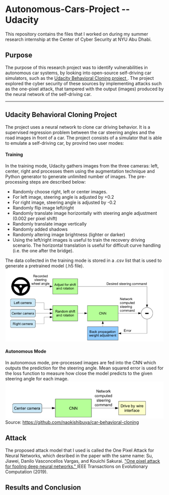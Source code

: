 # Autonomous-Cars-Project -- Udacity

This repository contains the files that I worked on during my summer research internship at the Center of Cyber Security at NYU Abu Dhabi. 

<h2>Purpose</h2>
The purpose of this research project was to identify vulnerabilities in autonomous car systems, by looking into open-source self-driving car simulators, such as the <a href = "https://github.com/udacity/CarND-Behavioral-Cloning-P3"> Udacity Behavioral Cloning project </a>. The project explored the cyber security of these sources by implementing attacks such as the one-pixel attack, that tampered with the output (images) produced by the neural network of the self-driving car.

 
<hr>
<h2>Udacity Behavioral Cloning Project</h2>
The project uses a neural network to clone car driving behavior. It is a supervised regression problem between the car steering angles and the road images in front of a car. The project consists of a simulator that is able to emulate a self-driving car, by provind two user modes:
<h4>Training</h4>
In the training mode, Udacity gathers images from the three cameras: left, center, right and processes them using the augmentation technique and Python generator to generate unlimited number of images. The pre-processing steps are described below:

<ul>
 <li>Randomly choose right, left or center images.</li>
  <li>For left image, steering angle is adjusted by +0.2</li>
 <li>For right image, steering angle is adjusted by -0.2</li>
 <li>Randomly flip image left/right</li>
 <li>Randomly translate image horizontally with steering angle adjustment (0.002 per pixel shift)</li>
 <li>Randomly translate image vertically</li>
 <li>Randomly added shadows</li>
 <li>Randomly altering image brightness (lighter or darker)</li>
 <li>Using the left/right images is useful to train the recovery driving scenario. The horizontal translation is useful for difficult curve handling (i.e. the one after the bridge).</li>
</ul>
The data collected in the training mode is stored in a .csv list that is used to generate a pretrained model (.h5 file).

<img src = "Training.png">

<h4>Autonomous Mode</h4>

In autonomous mode, pre-processed images are fed into the CNN which outputs the prediction for the steering angle. Mean squared error is used for the loss function to measure how close the model predicts to the given steering angle for each image.
<img src = "AutonomousMode.png">
Source: https://github.com/naokishibuya/car-behavioral-cloning 

<h2>Attack</h2>
The proposed attack model that I used is called the One Pixel Attack for Neural Networks, which desribed in the paper with the same name: Su, Jiawei, Danilo Vasconcellos Vargas, and Kouichi Sakurai. <a href ="https://arxiv.org/pdf/1710.08864.pdf ">  "One pixel attack for fooling deep neural networks." </a> IEEE Transactions on Evolutionary Computation (2019).

<h2>Results and Conclusion</h2>
